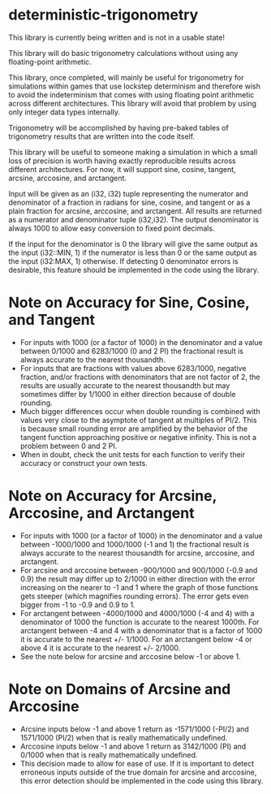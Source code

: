 # deterministic-trigonometry

This library is currently being written and is not in a usable state!
 
This library will do basic trigonometry calculations without using any floating-point arithmetic. 

This library, once completed, will mainly be useful for trigonometry for simulations within games that use lockstep determinism and therefore wish to avoid the indeterminism that comes with using floating point arithmetic across different architectures. This library will avoid that problem by using only integer data types internally.

Trigonometry will be accomplished by having pre-baked tables of trigonometry results that are written into the code itself.

This library will be useful to someone making a simulation in which a small loss of precision is worth having exactly reproducible results across different architectures. For now, it will support sine, cosine, tangent, arcsine, arccosine, and arctangent.

Input will be given as an (i32, i32) tuple representing the numerator and denominator of a fraction in radians for sine, cosine, and tangent or as a plain fraction for arcsine, arccosine, and arctangent. All results are returned as a numerator and denominator tuple (i32,i32). The output denominator is always 1000 to allow easy conversion to fixed point decimals.

If the input for the denominator is 0 the library will give the same output as the input (i32::MIN, 1) if the numerator is less than 0 or the same output as the input (i32:MAX, 1) otherwise. If detecting 0 denominator errors is desirable, this feature should be implemented in the code using the library.
 
# Note on Accuracy for Sine, Cosine, and Tangent

 - For inputs with 1000 (or a factor of 1000) in the denominator and a value between 0/1000 and 6283/1000 (0 and 2 PI) the fractional result is always accurate to the nearest thousandth.
 - For inputs that are fractions with values above 6283/1000, negative fraction, and/or fractions with denominators that are not factor of 2, the results are usually accurate to the nearest thousandth but may sometimes differ by 1/1000 in either direction because of double rounding.
 - Much bigger differences occur when double rounding is combined with values very close to the asymptote of tangent at multiples of 
 PI/2. This is because small rounding error are amplified by the behavior of the tangent function approaching positive or negative
 infinity. This is not a problem between 0 and 2 PI. 
 - When in doubt, check the unit tests for each function to verify their accuracy or construct your own tests.

# Note on Accuracy for Arcsine, Arccosine, and Arctangent
 
 - For inputs with 1000 (or a factor of 1000) in the denominator and a value between -1000/1000 and 1000/1000 (-1 and 1) the fractional result is always accurate to the nearest thousandth for arcsine, arccosine, and arctangent.
 - For arcsine and arccosine between -900/1000 and 900/1000 (-0.9 and 0.9) the result may differ up to 2/1000 in either direction with the error increasing on the nearer to -1 and 1 where the graph of those functions gets steeper (which magnifies rounding errors). The error gets even bigger from -1 to -0.9 and 0.9 to 1.
 - For arctangent between -4000/1000 and 4000/1000 (-4 and 4) with a denominator of 1000 the function is accurate to the nearest 1000th. For arctangent between -4 and 4 with a denominator that is a factor of 1000 it is accurate to the nearest +/- 1/1000. For an arctangent below -4 or above 4 it is accurate to the nearest +/- 2/1000. 
 - See the note below for arcsine and arccosine below -1 or above 1.

# Note on Domains of Arcsine and Arccosine

 - Arcsine inputs below -1 and above 1 return as -1571/1000 (-PI/2) and 1571/1000 (PI/2) when that is really mathematically undefined.
 - Arccosine inputs below -1 and above 1 return as 3142/1000 (PI) and 0/1000 when that is really mathematically undefined.
 - This decision made to allow for ease of use. If it is important to detect erroneous inputs outside of the true domain
 for arcsine and arccosine, this error detection should be implemented in the code using this library.
